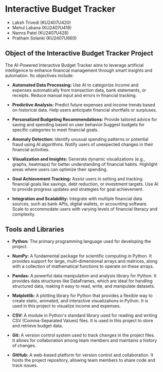 # Interactive Budget Tracker

- Laksh Trivedi (KU2407U420)
- Mehul Labana (KU2407U419)
- Namra Patel (KU2407U428)
- Pratham Solanki (KU2407U660)

## Object of the Interactive Budget Tracker Project
The AI-Powered Interactive Budget Tracker aims to leverage artificial intelligence to enhance financial management through smart insights and automation. Its objectives include:

- **Automated Data Processing:** Use AI to categorize income and expenses automatically from transaction data, bank statements, or receipts.
Reduce manual input and errors in financial tracking.

- **Predictive Analysis:** Predict future expenses and income trends based on historical data. Help users anticipate financial shortfalls or surpluses.

- **Personalized Budgeting Recommendations:** Provide tailored advice for saving and spending based on user behavior.Suggest budgets for specific categories to meet financial goals.

- **Anomaly Detection:** Identify unusual spending patterns or potential fraud using AI algorithms. Notify users of unexpected changes in their financial activities.

- **Visualization and Insights:** Generate dynamic visualizations (e.g., graphs, heatmaps) for better understanding of financial habits. Highlight areas where users can optimize their spending.

- **Goal Achievement Tracking:** Assist users in setting and tracking financial goals like savings, debt reduction, or investment targets. Use AI to provide progress updates and strategies for goal achievement.

- **Integration and Scalability:** Integrate with multiple financial data sources, such as bank APIs, digital wallets, or accounting software. Scale to accommodate users with varying levels of financial literacy and complexity.

## Tools and Libraries

- **Python:** The primary programming language used for developing the project.

- **NumPy:** A fundamental package for scientific computing in Python. It provides support for large, multi-dimensional arrays and matrices, along with a collection of mathematical functions to operate on these arrays.

- **Pandas:** A powerful data manipulation and analysis library for Python. It provides data structures like DataFrames, which are ideal for handling structured data, making it easy to read, write, and manipulate datasets.

- **Matplotlib:** A plotting library for Python that provides a flexible way to create static, animated, and interactive visualizations in Python. It is used in this project to visualize income and expenses.

- **CSV:** A module in Python's standard library used for reading and writing CSV (Comma-Separated Values) files. It is used in this project to store and retrieve budget data.

- **Git:** A version control system used to track changes in the project files. It allows for collaboration among team members and maintains a history of changes.

- **GitHub:** A web-based platform for version control and collaboration. It hosts the project repository, allowing team members to share code and track issues.


